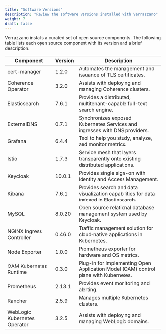 ```yaml
---
title: "Software Versions"
description: "Review the software versions installed with Verrazzano"
weight: 7
draft: false
---
```


Verrazzano installs a curated set of open source components.  The following table lists each open source
component with its version and a brief description.

| Component | Version | Description |
| ---       | ---     | ---         |
| cert-manager | 1.2.0 | Automates the management and issuance of TLS certificates.
| Coherence Operator | 3.2.0 | Assists with deploying and managing Coherence clusters.
| Elasticsearch | 7.6.1 | Provides a distributed, multitenant-capable full-text search engine.
| ExternalDNS | 0.7.1 | Synchronizes exposed Kubernetes Services and ingresses with DNS providers.
| Grafana | 6.4.4 | Tool to help you study, analyze, and monitor metrics.
| Istio | 1.7.3 | Service mesh that layers transparently onto existing distributed applications.
| Keycloak | 10.0.1 | Provides single sign-on with Identity and Access Management.
| Kibana | 7.6.1 | Provides search and data visualization capabilities for data indexed in Elasticsearch.
| MySQL | 8.0.20 | Open source relational database management system used by Keycloak.
| NGINX Ingress Controller | 0.46.0 | Traffic management solution for cloud‑native applications in Kubernetes.
| Node Exporter | 1.0.0 | Prometheus exporter for hardware and OS metrics.
| OAM Kubernetes Runtime | 0.3.0 | Plug-in for implementing Open Application Model (OAM) control plane with Kubernetes.
| Prometheus | 2.13.1 | Provides event monitoring and alerting.
| Rancher | 2.5.9 | Manages multiple Kubernetes clusters.
| WebLogic Kubernetes Operator | 3.2.5 | Assists with deploying and managing WebLogic domains.
